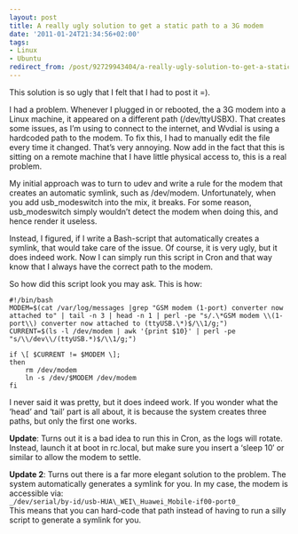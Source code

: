 ```yaml
---
layout: post
title: A really ugly solution to get a static path to a 3G modem
date: '2011-01-24T21:34:56+02:00'
tags:
- Linux
- Ubuntu
redirect_from: /post/92729943404/a-really-ugly-solution-to-get-a-static-path-to-a-3g-mode
---
```


This solution is so ugly that I felt that I had to post it =).

I had a problem. Whenever I plugged in or rebooted, the a 3G modem into a Linux machine, it appeared on a different path (/dev/ttyUSBX). That creates some issues, as I’m using to connect to the internet, and Wvdial is using a hardcoded path to the modem. To fix this, I had to manually edit the file every time it changed. That’s very annoying. Now add in the fact that this is sitting on a remote machine that I have little physical access to, this is a real problem.

My initial approach was to turn to udev and write a rule for the modem that creates an automatic symlink, such as /dev/modem. Unfortunately, when you add usb\_modeswitch into the mix, it breaks. For some reason, usb\_modeswitch simply wouldn’t detect the modem when doing this, and hence render it useless.

Instead, I figured, if I write a Bash-script that automatically creates a symlink, that would take care of the issue. Of course, it is very ugly, but it does indeed work. Now I can simply run this script in Cron and that way know that I always have the correct path to the modem.

So how did this script look you may ask. This is how:

    #!/bin/bash
    MODEM=$(cat /var/log/messages |grep "GSM modem (1-port) converter now attached to" | tail -n 3 | head -n 1 | perl -pe "s/.\*GSM modem \\(1-port\\) converter now attached to (ttyUSB.\*)$/\\1/g;")
    CURRENT=$(ls -l /dev/modem | awk '{print $10}' | perl -pe "s/\\/dev\\/(ttyUSB.*)$/\\1/g;")

    if \[ $CURRENT != $MODEM \];
    then
    	rm /dev/modem
    	ln -s /dev/$MODEM /dev/modem
    fi

I never said it was pretty, but it does indeed work. If you wonder what the ‘head’ and ‘tail’ part is all about, it is because the system creates three paths, but only the first one works.

**Update**: Turns out it is a bad idea to run this in Cron, as the logs will rotate. Instead, launch it at boot in rc.local, but make sure you insert a ‘sleep 10′ or similar to allow the modem to settle.

**Update 2**: Turns out there is a far more elegant solution to the problem. The system automatically generates a symlink for you. In my case, the modem is accessible via:\
`_/dev/serial/by-id/usb-HUA\_WEI\_Huawei_Mobile-if00-port0_`\
This means that you can hard-code that path instead of having to run a silly script to generate a symlink for you.
